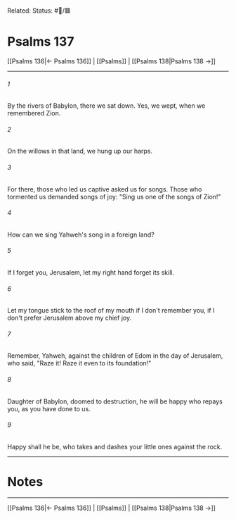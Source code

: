 Related:
Status: #📖/🟥
# Psalms 137

[[Psalms 136|← Psalms 136]] | [[Psalms]] | [[Psalms 138|Psalms 138 →]]
***



###### 1 
By the rivers of Babylon, there we sat down. Yes, we wept, when we remembered Zion. 

###### 2 
On the willows in that land, we hung up our harps. 

###### 3 
For there, those who led us captive asked us for songs. Those who tormented us demanded songs of joy: "Sing us one of the songs of Zion!" 

###### 4 
How can we sing Yahweh's song in a foreign land? 

###### 5 
If I forget you, Jerusalem, let my right hand forget its skill. 

###### 6 
Let my tongue stick to the roof of my mouth if I don't remember you, if I don't prefer Jerusalem above my chief joy. 

###### 7 
Remember, Yahweh, against the children of Edom in the day of Jerusalem, who said, "Raze it! Raze it even to its foundation!" 

###### 8 
Daughter of Babylon, doomed to destruction, he will be happy who repays you, as you have done to us. 

###### 9 
Happy shall he be, who takes and dashes your little ones against the rock.

---
# Notes


***
[[Psalms 136|← Psalms 136]] | [[Psalms]] | [[Psalms 138|Psalms 138 →]]
